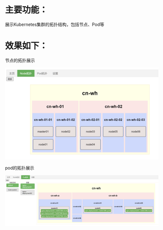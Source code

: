 # 主要功能：

展示Kubernetes集群的拓扑结构，包括节点、Pod等

# 效果如下：

节点的拓扑展示

![节点的拓扑展示](/image/node.png)

pod的拓扑展示

![pod的拓扑展示](/image/pod.png)
